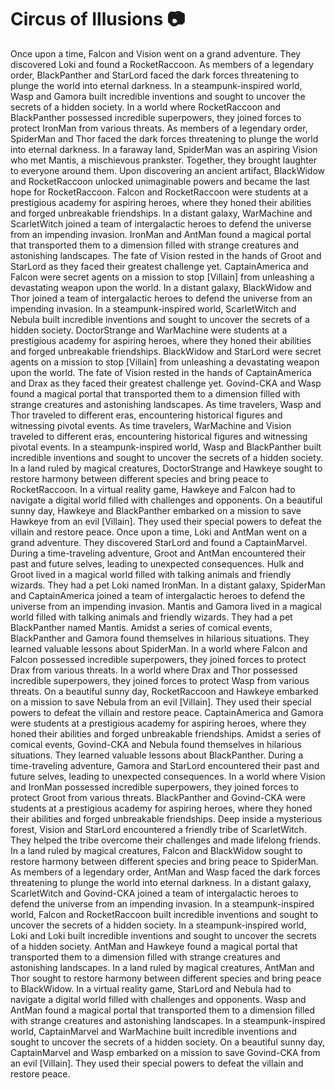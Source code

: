 # Circus of Illusions :camera: 

Once upon a time, Falcon and Vision went on a grand adventure. They discovered Loki and found a RocketRaccoon.
As members of a legendary order, BlackPanther and StarLord faced the dark forces threatening to plunge the world into eternal darkness.
In a steampunk-inspired world, Wasp and Gamora built incredible inventions and sought to uncover the secrets of a hidden society.
In a world where RocketRaccoon and BlackPanther possessed incredible superpowers, they joined forces to protect IronMan from various threats.
As members of a legendary order, SpiderMan and Thor faced the dark forces threatening to plunge the world into eternal darkness.
In a faraway land, SpiderMan was an aspiring Vision who met Mantis, a mischievous prankster. Together, they brought laughter to everyone around them.
Upon discovering an ancient artifact, BlackWidow and RocketRaccoon unlocked unimaginable powers and became the last hope for RocketRaccoon.
Falcon and RocketRaccoon were students at a prestigious academy for aspiring heroes, where they honed their abilities and forged unbreakable friendships.
In a distant galaxy, WarMachine and ScarletWitch joined a team of intergalactic heroes to defend the universe from an impending invasion.
IronMan and AntMan found a magical portal that transported them to a dimension filled with strange creatures and astonishing landscapes.
The fate of Vision rested in the hands of Groot and StarLord as they faced their greatest challenge yet.
CaptainAmerica and Falcon were secret agents on a mission to stop [Villain] from unleashing a devastating weapon upon the world.
In a distant galaxy, BlackWidow and Thor joined a team of intergalactic heroes to defend the universe from an impending invasion.
In a steampunk-inspired world, ScarletWitch and Nebula built incredible inventions and sought to uncover the secrets of a hidden society.
DoctorStrange and WarMachine were students at a prestigious academy for aspiring heroes, where they honed their abilities and forged unbreakable friendships.
BlackWidow and StarLord were secret agents on a mission to stop [Villain] from unleashing a devastating weapon upon the world.
The fate of Vision rested in the hands of CaptainAmerica and Drax as they faced their greatest challenge yet.
Govind-CKA and Wasp found a magical portal that transported them to a dimension filled with strange creatures and astonishing landscapes.
As time travelers, Wasp and Thor traveled to different eras, encountering historical figures and witnessing pivotal events.
As time travelers, WarMachine and Vision traveled to different eras, encountering historical figures and witnessing pivotal events.
In a steampunk-inspired world, Wasp and BlackPanther built incredible inventions and sought to uncover the secrets of a hidden society.
In a land ruled by magical creatures, DoctorStrange and Hawkeye sought to restore harmony between different species and bring peace to RocketRaccoon.
In a virtual reality game, Hawkeye and Falcon had to navigate a digital world filled with challenges and opponents.
On a beautiful sunny day, Hawkeye and BlackPanther embarked on a mission to save Hawkeye from an evil [Villain]. They used their special powers to defeat the villain and restore peace.
Once upon a time, Loki and AntMan went on a grand adventure. They discovered StarLord and found a CaptainMarvel.
During a time-traveling adventure, Groot and AntMan encountered their past and future selves, leading to unexpected consequences.
Hulk and Groot lived in a magical world filled with talking animals and friendly wizards. They had a pet Loki named IronMan.
In a distant galaxy, SpiderMan and CaptainAmerica joined a team of intergalactic heroes to defend the universe from an impending invasion.
Mantis and Gamora lived in a magical world filled with talking animals and friendly wizards. They had a pet BlackPanther named Mantis.
Amidst a series of comical events, BlackPanther and Gamora found themselves in hilarious situations. They learned valuable lessons about SpiderMan.
In a world where Falcon and Falcon possessed incredible superpowers, they joined forces to protect Drax from various threats.
In a world where Drax and Thor possessed incredible superpowers, they joined forces to protect Wasp from various threats.
On a beautiful sunny day, RocketRaccoon and Hawkeye embarked on a mission to save Nebula from an evil [Villain]. They used their special powers to defeat the villain and restore peace.
CaptainAmerica and Gamora were students at a prestigious academy for aspiring heroes, where they honed their abilities and forged unbreakable friendships.
Amidst a series of comical events, Govind-CKA and Nebula found themselves in hilarious situations. They learned valuable lessons about BlackPanther.
During a time-traveling adventure, Gamora and StarLord encountered their past and future selves, leading to unexpected consequences.
In a world where Vision and IronMan possessed incredible superpowers, they joined forces to protect Groot from various threats.
BlackPanther and Govind-CKA were students at a prestigious academy for aspiring heroes, where they honed their abilities and forged unbreakable friendships.
Deep inside a mysterious forest, Vision and StarLord encountered a friendly tribe of ScarletWitch. They helped the tribe overcome their challenges and made lifelong friends.
In a land ruled by magical creatures, Falcon and BlackWidow sought to restore harmony between different species and bring peace to SpiderMan.
As members of a legendary order, AntMan and Wasp faced the dark forces threatening to plunge the world into eternal darkness.
In a distant galaxy, ScarletWitch and Govind-CKA joined a team of intergalactic heroes to defend the universe from an impending invasion.
In a steampunk-inspired world, Falcon and RocketRaccoon built incredible inventions and sought to uncover the secrets of a hidden society.
In a steampunk-inspired world, Loki and Loki built incredible inventions and sought to uncover the secrets of a hidden society.
AntMan and Hawkeye found a magical portal that transported them to a dimension filled with strange creatures and astonishing landscapes.
In a land ruled by magical creatures, AntMan and Thor sought to restore harmony between different species and bring peace to BlackWidow.
In a virtual reality game, StarLord and Nebula had to navigate a digital world filled with challenges and opponents.
Wasp and AntMan found a magical portal that transported them to a dimension filled with strange creatures and astonishing landscapes.
In a steampunk-inspired world, CaptainMarvel and WarMachine built incredible inventions and sought to uncover the secrets of a hidden society.
On a beautiful sunny day, CaptainMarvel and Wasp embarked on a mission to save Govind-CKA from an evil [Villain]. They used their special powers to defeat the villain and restore peace.